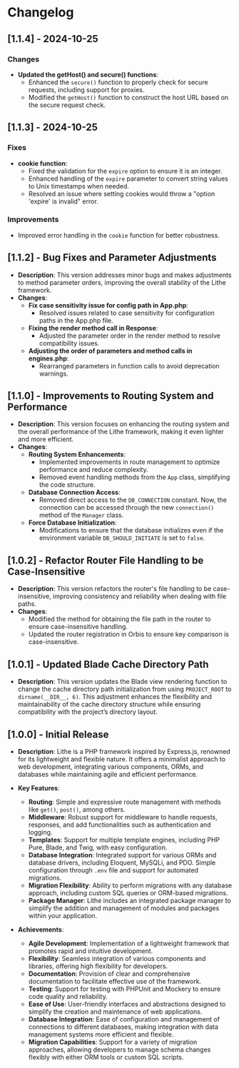 # Changelog

## [1.1.4] - 2024-10-25

### Changes
- **Updated the getHost() and secure() functions**:
  - Enhanced the `secure()` function to properly check for secure requests, including support for proxies.
  - Modified the `getHost()` function to construct the host URL based on the secure request check.

## [1.1.3] - 2024-10-25

### Fixes
- **cookie function**: 
  - Fixed the validation for the `expire` option to ensure it is an integer.
  - Enhanced handling of the `expire` parameter to convert string values to Unix timestamps when needed.
  - Resolved an issue where setting cookies would throw a "option 'expire' is invalid" error.

### Improvements
- Improved error handling in the `cookie` function for better robustness.


## [1.1.2] - Bug Fixes and Parameter Adjustments

- **Description**: This version addresses minor bugs and makes adjustments to method parameter orders, improving the overall stability of the Lithe framework.
- **Changes**:
  - **Fix case sensitivity issue for config path in App.php**:
    - Resolved issues related to case sensitivity for configuration paths in the App.php file.
  - **Fixing the render method call in Response**:
    - Adjusted the parameter order in the render method to resolve compatibility issues.
  - **Adjusting the order of parameters and method calls in engines.php**:
    - Rearranged parameters in function calls to avoid deprecation warnings.

## [1.1.0] - Improvements to Routing System and Performance

- **Description**: This version focuses on enhancing the routing system and the overall performance of the Lithe framework, making it even lighter and more efficient.
- **Changes**:
  - **Routing System Enhancements**:
    - Implemented improvements in route management to optimize performance and reduce complexity.
    - Removed event handling methods from the `App` class, simplifying the code structure.
  - **Database Connection Access**:
    - Removed direct access to the `DB_CONNECTION` constant. Now, the connection can be accessed through the new `connection()` method of the `Manager` class.
  - **Force Database Initialization**:
    - Modifications to ensure that the database initializes even if the environment variable `DB_SHOULD_INITIATE` is set to `false`.

## [1.0.2] - Refactor Router File Handling to be Case-Insensitive

- **Description**: This version refactors the router's file handling to be case-insensitive, improving consistency and reliability when dealing with file paths.
- **Changes**:
  - Modified the method for obtaining the file path in the router to ensure case-insensitive handling.
  - Updated the router registration in Orbis to ensure key comparison is case-insensitive.

## [1.0.1] - Updated Blade Cache Directory Path

- **Description**: This version updates the Blade view rendering function to change the cache directory path initialization from using `PROJECT_ROOT` to `dirname(__DIR__, 6)`. This adjustment enhances the flexibility and maintainability of the cache directory structure while ensuring compatibility with the project’s directory layout.

## [1.0.0] - Initial Release

- **Description**: Lithe is a PHP framework inspired by Express.js, renowned for its lightweight and flexible nature. It offers a minimalist approach to web development, integrating various components, ORMs, and databases while maintaining agile and efficient performance.

- **Key Features**:
  - **Routing**: Simple and expressive route management with methods like `get()`, `post()`, among others.
  - **Middleware**: Robust support for middleware to handle requests, responses, and add functionalities such as authentication and logging.
  - **Templates**: Support for multiple template engines, including PHP Pure, Blade, and Twig, with easy configuration.
  - **Database Integration**: Integrated support for various ORMs and database drivers, including Eloquent, MySQLi, and PDO. Simple configuration through `.env` file and support for automated migrations.
  - **Migration Flexibility**: Ability to perform migrations with any database approach, including custom SQL queries or ORM-based migrations.
  - **Package Manager**: Lithe includes an integrated package manager to simplify the addition and management of modules and packages within your application.

- **Achievements**:
  - **Agile Development**: Implementation of a lightweight framework that promotes rapid and intuitive development.
  - **Flexibility**: Seamless integration of various components and libraries, offering high flexibility for developers.
  - **Documentation**: Provision of clear and comprehensive documentation to facilitate effective use of the framework.
  - **Testing**: Support for testing with PHPUnit and Mockery to ensure code quality and reliability.
  - **Ease of Use**: User-friendly interfaces and abstractions designed to simplify the creation and maintenance of web applications.
  - **Database Integration**: Ease of configuration and management of connections to different databases, making integration with data management systems more efficient and flexible.
  - **Migration Capabilities**: Support for a variety of migration approaches, allowing developers to manage schema changes flexibly with either ORM tools or custom SQL scripts.
